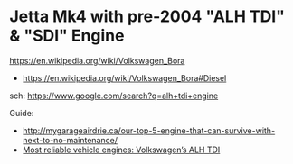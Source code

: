 # Jetta Mk4 with pre-2004 "ALH TDI" & "SDI" Engine
https://en.wikipedia.org/wiki/Volkswagen_Bora
- https://en.wikipedia.org/wiki/Volkswagen_Bora#Diesel


sch: https://www.google.com/search?q=alh+tdi+engine

Guide:
- http://mygarageairdrie.ca/our-top-5-engine-that-can-survive-with-next-to-no-maintenance/
- [Most reliable vehicle engines: Volkswagen’s ALH TDI](https://youtu.be/AizJEr5BICw)
